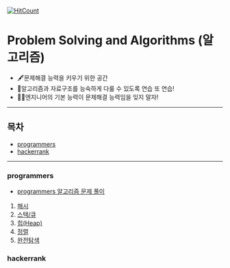 [![HitCount](http://hits.dwyl.io/sogoagain/Problem-Solving-and-Algorithms.svg)](http://hits.dwyl.io/sogoagain/Problem-Solving-and-Algorithms)

# Problem Solving and Algorithms (알고리즘)

- 🖋문제해결 능력을 키우기 위한 공간
- 🤖알고리즘과 자료구조를 능숙하게 다룰 수 있도록 연습 또 연습!
- 👨‍🚀엔지니어의 기본 능력이 문제해결 능력임을 잊지 말자! 

---

## 목차

- [programmers](#programmers)
- [hackerrank](#hackerrank)

---

<a name="programmers">

### programmers

- [programmers 알고리즘 문제 풀이](https://github.com/sogoagain/Problem-Solving-and-Algorithms/tree/master/programmers)
1. [해시](https://github.com/sogoagain/Problem-Solving-and-Algorithms/tree/master/programmers/01_Hash)
2. [스택/큐](https://github.com/sogoagain/Problem-Solving-and-Algorithms/tree/master/programmers/02_StackQueue)
3. [힙(Heap)](https://github.com/sogoagain/Problem-Solving-and-Algorithms/tree/master/programmers/03_Heap)
4. [정렬](https://github.com/sogoagain/Problem-Solving-and-Algorithms/tree/master/programmers/04_Sort)
5. [완전탐색](https://github.com/sogoagain/Problem-Solving-and-Algorithms/tree/master/programmers/05_ExhaustiveSearch)

<a name="hackerrank">

### hackerrank

